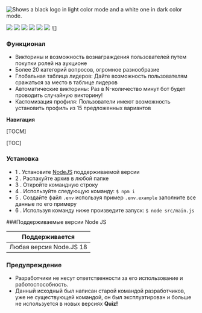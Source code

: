 <picture>
  <source media="(prefers-color-scheme: dark)" srcset="https://cdn.shawnnn.store/git_banner.png">
  <source media="(prefers-color-scheme: light)" srcset="https://cdn.shawnnn.store/git_banner_dark.png">
  <img alt="Shows a black logo in light color mode and a white one in dark color mode.">
</picture>

![](https://dcbadge.limes.pink/api/server/https://discord.gg/Yst85hkaQM)
![](https://img.shields.io/github/stars/orpheusllc/quizbot) ![](https://img.shields.io/github/forks/orpheusllc/quizbot) ![](https://img.shields.io/github/tag/orpheusllc/quizbot) ![](https://img.shields.io/github/release/orpheusllc/quizbot) ![](https://img.shields.io/github/issues/orpheusllc/quizbot) ![]

### Функционал

- Викторины и возможность вознаграждения пользователей путем покупки ролей на аукционе
- Более 20 категорий вопросов, огромное разнообразие
- Глобальная таблица лидеров: Дайте возможность пользователям сражаться за место в таблице лидеров
- Автоматические викторины: Раз в N-количество минут бот будет проводить случайную викторину!
- Кастомизация профиля: Пользователи имеют возможность установить профиль из 15 предложенных вариантов


**Навигация**

[TOCM]

[TOC]

### Установка

- 1 . Установите [NodeJS](https://nodejs.org/en) поддерживаемой версии
- 2 . Распакуйте архив в любой папке
- 3 . Откройте командную строку
- 4 . Используйте следующую команду:
`$ npm i`
- 5 . Создайте файл `.env` используя пример `.env.example` заполните все данные по его примеру
- 6 . Используя команду ниже произведите запуск:
`$ node src/main.js`

                    
###Поддерживаемые версии Node JS
                    
| Поддерживается  |
| ------------- |
| Любая версия Node.JS 18 | 

### Предупреждение

- Разработчики не несут ответственности за его использование и работоспособность.
- Данный исходный был написан старой командой разработчиков, уже не существующей командой, он был эксплуатирован и больше не используется в новых версиях **Quiz!**



